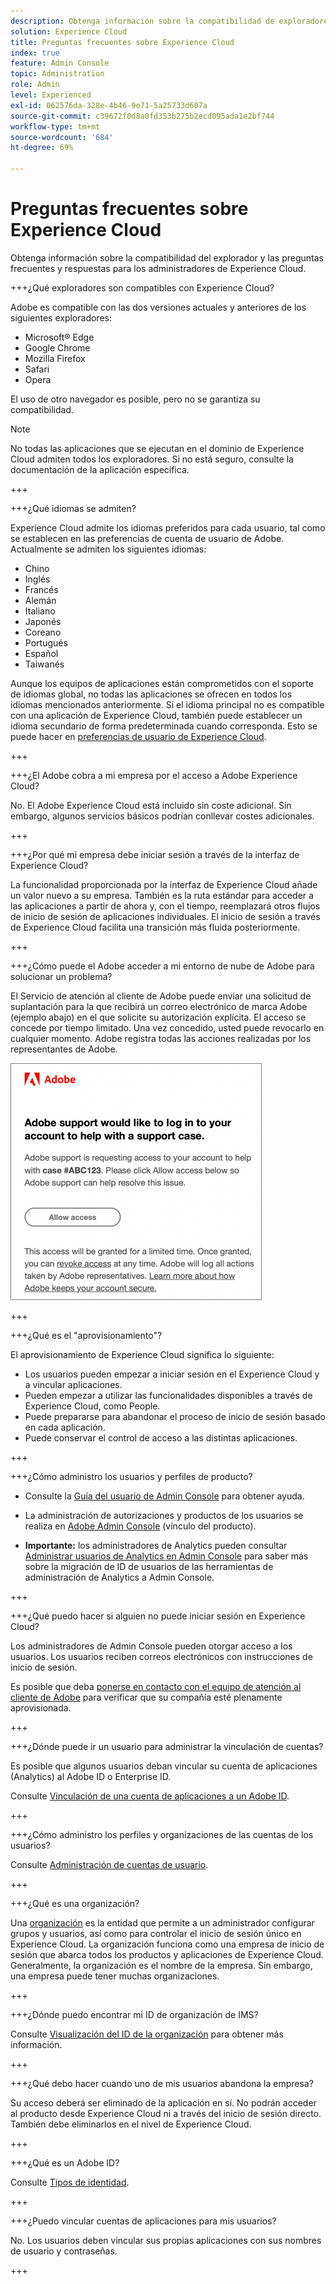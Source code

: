 ```yaml
---
description: Obtenga información sobre la compatibilidad de exploradores, y consulte las preguntas frecuentes y sus respuestas para administradores de Adobe Experience Cloud.
solution: Experience Cloud
title: Preguntas frecuentes sobre Experience Cloud
index: true
feature: Admin Console
topic: Administration
role: Admin
level: Experienced
exl-id: 062576da-328e-4b46-9e71-5a25733d607a
source-git-commit: c39672f0d8a0fd353b275b2ecd095ada1e2bf744
workflow-type: tm+mt
source-wordcount: '684'
ht-degree: 69%

---
```


# Preguntas frecuentes sobre Experience Cloud

Obtenga información sobre la compatibilidad del explorador y las preguntas frecuentes y respuestas para los administradores de Experience Cloud.

+++¿Qué exploradores son compatibles con Experience Cloud?

Adobe es compatible con las dos versiones actuales y anteriores de los siguientes exploradores:

* Microsoft® Edge
* Google Chrome
* Mozilla Firefox
* Safari
* Opera

El uso de otro navegador es posible, pero no se garantiza su compatibilidad.

>[!NOTE]
>
>No todas las aplicaciones que se ejecutan en el dominio de Experience Cloud admiten todos los exploradores. Si no está seguro, consulte la documentación de la aplicación específica.

+++

+++¿Qué idiomas se admiten?

Experience Cloud admite los idiomas preferidos para cada usuario, tal como se establecen en las preferencias de cuenta de usuario de Adobe. Actualmente se admiten los siguientes idiomas:

* Chino
* Inglés
* Francés
* Alemán
* Italiano
* Japonés
* Coreano
* Portugués
* Español
* Taiwanés

Aunque los equipos de aplicaciones están comprometidos con el soporte de idiomas global, no todas las aplicaciones se ofrecen en todos los idiomas mencionados anteriormente. Si el idioma principal no es compatible con una aplicación de Experience Cloud, también puede establecer un idioma secundario de forma predeterminada cuando corresponda. Esto se puede hacer en [preferencias de usuario de Experience Cloud](https://experience.adobe.com/preferences).

+++

+++¿El Adobe cobra a mi empresa por el acceso a Adobe Experience Cloud?

No. El Adobe Experience Cloud está incluido sin coste adicional. Sin embargo, algunos servicios básicos podrían conllevar costes adicionales.

+++

+++¿Por qué mi empresa debe iniciar sesión a través de la interfaz de Experience Cloud?

La funcionalidad proporcionada por la interfaz de Experience Cloud añade un valor nuevo a su empresa. También es la ruta estándar para acceder a las aplicaciones a partir de ahora y, con el tiempo, reemplazará otros flujos de inicio de sesión de aplicaciones individuales. El inicio de sesión a través de Experience Cloud facilita una transición más fluida posteriormente.

+++

+++¿Cómo puede el Adobe acceder a mi entorno de nube de Adobe para solucionar un problema?

El Servicio de atención al cliente de Adobe puede enviar una solicitud de suplantación para la que recibirá un correo electrónico de marca Adobe (ejemplo abajo) en el que solicite su autorización explícita. El acceso se concede por tiempo limitado. Una vez concedido, usted puede revocarlo en cualquier momento. Adobe registra todas las acciones realizadas por los representantes de Adobe.

![Caso de soporte de Adobe](../assets/support-email.png)

+++

+++¿Qué es el &quot;aprovisionamiento&quot;?

El aprovisionamiento de Experience Cloud significa lo siguiente:

* Los usuarios pueden empezar a iniciar sesión en el Experience Cloud y a vincular aplicaciones.
* Pueden empezar a utilizar las funcionalidades disponibles a través de Experience Cloud, como People.
* Puede prepararse para abandonar el proceso de inicio de sesión basado en cada aplicación.
* Puede conservar el control de acceso a las distintas aplicaciones.

+++

+++¿Cómo administro los usuarios y perfiles de producto?

* Consulte la [Guía del usuario de Admin Console](https://helpx.adobe.com/es/enterprise/admin-guide.html) para obtener ayuda.

* La administración de autorizaciones y productos de los usuarios se realiza en [Adobe Admin Console](https://adminconsole.adobe.com/enterprise) (vínculo del producto).

* **Importante:** los administradores de Analytics pueden consultar [Administrar usuarios de Analytics en Admin Console](https://experienceleague.adobe.com/docs/analytics/admin/user-product-management/migrate-users/c-migration-tool.html) para saber más sobre la migración de ID de usuarios de las herramientas de administración de Analytics a Admin Console.

+++

+++¿Qué puedo hacer si alguien no puede iniciar sesión en Experience Cloud?

Los administradores de Admin Console pueden otorgar acceso a los usuarios. Los usuarios reciben correos electrónicos con instrucciones de inicio de sesión.

Es posible que deba [ponerse en contacto con el equipo de atención al cliente de Adobe](https://experienceleague.adobe.com/?support-solution=General&amp;lang=es#support) para verificar que su compañía esté plenamente aprovisionada.

+++

+++¿Dónde puede ir un usuario para administrar la vinculación de cuentas?

Es posible que algunos usuarios deban vincular su cuenta de aplicaciones (Analytics) al Adobe ID o Enterprise ID.

Consulte [Vinculación de una cuenta de aplicaciones a un Adobe ID](../administration/organizations.md).

+++

+++¿Cómo administro los perfiles y organizaciones de las cuentas de los usuarios?

Consulte [Administración de cuentas de usuario](../administration/organizations.md).

+++

+++¿Qué es una organización?

Una [organización](../administration/organizations.md) es la entidad que permite a un administrador configurar grupos y usuarios, así como para controlar el inicio de sesión único en Experience Cloud. La organización funciona como una empresa de inicio de sesión que abarca todos los productos y aplicaciones de Experience Cloud. Generalmente, la organización es el nombre de la empresa. Sin embargo, una empresa puede tener muchas organizaciones.

+++

+++¿Dónde puedo encontrar mi ID de organización de IMS?

Consulte [Visualización del ID de la organización](../administration/organizations.md) para obtener más información.

+++

+++¿Qué debo hacer cuando uno de mis usuarios abandona la empresa?

Su acceso deberá ser eliminado de la aplicación en sí. No podrán acceder al producto desde Experience Cloud ni a través del inicio de sesión directo. También debe eliminarlos en el nivel de Experience Cloud.

+++

+++¿Qué es un Adobe ID?

Consulte [Tipos de identidad](https://helpx.adobe.com/es/enterprise/using/identity.html).

+++

+++¿Puedo vincular cuentas de aplicaciones para mis usuarios?

No. Los usuarios deben vincular sus propias aplicaciones con sus nombres de usuario y contraseñas.

+++
